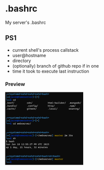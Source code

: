 # .bashrc
My server's .bashrc

## PS1

- current shell's process callstack
- user@hostname
- directory
- (optionally) branch of github repo if in one
- time it took to execute last instruction

### Preview

<img src="ps1-preview.png" style="width:50%"/>

<!-- ![Preview of PS1](ps1-preview.png) -->
